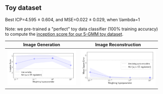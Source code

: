 ## Toy dataset

Best ICP=4.595 ± 0.604, and MSE=0.022 ± 0.029, when \lambda=1

Note: we pre-trained a "perfect" toy data classifier (100\% training accuracy) to compute the [inception score for our 5-GMM toy dataset](https://github.com/ChunyuanLI/MNIST_Inception_Score).

Image Generation             |  Image Reconstruction
:-------------------------:|:-------------------------:
![](/plot_generation/figures/toy_icp_weighting.png)  |  ![](/plot_generation/figures/toy_mse_weighting.png)
